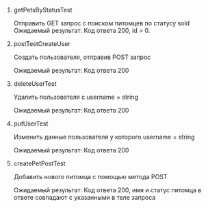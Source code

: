 1. getPetsByStatusTest

    Отправить GET запрос с поиском питомцев по статусу sold
    Ожидаемый результат: Код ответа 200, id > 0.

2. postTestCreateUser

    Создать пользователя, отправив POST запрос 
    
    Ожидаемый результат: Код ответа 200

3. deleteUserTest

   Удалить пользователя с username = string

   Ожидаемый результат: Код ответа 200

4. putUserTest

   Изменить данные пользователя у которого username = string

   Ожидаемый результат: Код ответа 200
5. createPetPostTest

   Добавить нового питомца с помощью метода POST

   Ожидаемый результат: Код ответа 200, имя и статус питомца в ответе совпадают с указанными в теле запроса
